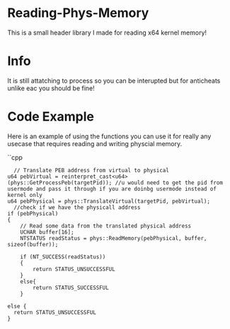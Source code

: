 # Reading-Phys-Memory
This is a small header library I made for reading x64 kernel memory!

# Info
It is still attatching to process so you can be interupted but for anticheats unlike eac you should be fine!

# Code Example
Here is an example of using the functions you can use it for really any usecase that requires reading and writing physcial memory.

``cpp

      // Translate PEB address from virtual to physical
    u64 pebVirtual = reinterpret_cast<u64>(phys::GetProcessPeb(targetPid)); //u would need to get the pid from usermode and pass it through if you are doinbg usermode instead of kernel only
    u64 pebPhysical = phys::TranslateVirtual(targetPid, pebVirtual);
      //check if we have the physicall address
    if (pebPhysical)
    {
        // Read some data from the translated physical address
        UCHAR buffer[16];
        NTSTATUS readStatus = phys::ReadMemory(pebPhysical, buffer, sizeof(buffer));

        if (NT_SUCCESS(readStatus))
        {
            return STATUS_UNSUCCESSFUL
        }
        else{
            return STATUS_SUCCESSFUL
        }
        
    else {
      return STATUS_UNSUCCESSFUL
    }
  
```
